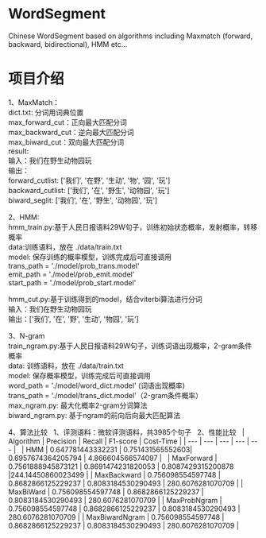 # WordSegment
Chinese WordSegment based on algorithms including Maxmatch (forward, backward, bidirectional), HMM etc...

# 项目介绍  
1、MaxMatch：    
   dict.txt: 分词用词典位置  
   max_forward_cut：正向最大匹配分词    
   max_backward_cut：逆向最大匹配分词    
   max_biward_cut：双向最大匹配分词  
   result:  
   输入：我们在野生动物园玩  
   输出：  
    forward_cutlist:  ['我们', '在野', '生动', '物', '园', '玩']  
    backward_cutlist:  ['我们', '在', '野生', '动物园', '玩']  
    biward_seglit:  ['我们', '在', '野生', '动物园', '玩']  
    
2、HMM:  
   hmm_train.py:基于人民日报语料29W句子，训练初始状态概率，发射概率，转移概率  
             data:训练语料，放在 ./data/train.txt  
             model: 保存训练的概率模型，训练完成后可直接调用     
                  trans_path = './model/prob_trans.model'  
                  emit_path = './model/prob_emit.model'  
                  start_path = './model/prob_start.model'  
                
   hmm_cut.py:基于训练得到的model，结合viterbi算法进行分词    
           输入：我们在野生动物园玩  
           输出：['我们', '在', '野', '生动', '物园', '玩']  
           
3、N-gram  
  train_ngram.py:基于人民日报语料29W句子，训练词语出现概率，2-gram条件概率  
  data: 训练语料，放在 ./data/train.txt  
  model: 保存概率模型，训练完成后可直接调用  
  word_path = './model/word_dict.model' (词语出现概率)  
  trans_path = './model/trans_dict.model'（2-gram条件概率）  
  max_ngram.py: 最大化概率2-gram分词算法  
  biward_ngram.py: 基于ngram的前向后向最大匹配算法  
   
 4、算法比较
   1、评测语料：微软评测语料，共3985个句子
   2、性能比较
   | Algorithm | Precision | Recall | F1-score | Cost-Time |
   | --- | --- | --- | --- | --- |
   | HMM | 0.647781443332231 | 0.751431565552603| 0.6957674364205794 | 4.866604566574097 |
   | MaxForward | 0.7561888945873121 | 0.8691474231820053 | 0.8087429315200878 |244.14450860023499 |
   | MaxBackward | 0.756098554597748 | 0.8682866125229237 | 0.8083184530290493 | 280.6076281070709 |
   | MaxBiWard | 0.756098554597748 | 0.8682866125229237 | 0.8083184530290493 | 280.6076281070709 |
   | MaxProbNgram | 0.756098554597748 | 0.8682866125229237 | 0.8083184530290493 | 280.6076281070709 |
   | MaxBiwardNgram | 0.756098554597748 | 0.8682866125229237 | 0.8083184530290493 | 280.6076281070709 |
   
